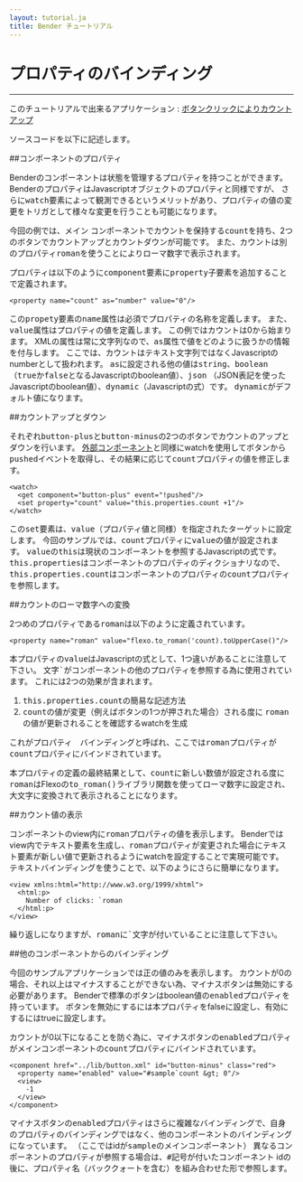 ```yaml
---
layout: tutorial.ja
title: Bender チュートリアル
---
```

# プロパティのバインディング

-----
このチュートリアルで出来るアプリケーション : [ボタンクリックによりカウントアップ](../../dom/runtime.html?href=../dom/test/sample.xml)

ソースコードを以下に記述します。

<blockquote class="code">
</blockquote>
<script>
flexo.ez_xhr("../../dom/test/sample.xml", { responseType: "text" }, function (req) {
  document.querySelector("blockquote").appendChild(flexo.$pre(req.response));
});
</script>

##コンポーネントのプロパティ

Benderのコンポーネントは状態を管理するプロパティを持つことができます。
BenderのプロパティはJavascriptオブジェクトのプロパティと同様ですが、
さらに<tt>watch</tt>要素によって観測できるというメリットがあり、プロパティの値の変更をトリガとして様々な変更を行うことも可能になります。

今回の例では、メイン コンポーネントでカウントを保持する<tt>count</tt>を持ち、2つのボタンでカウントアップとカウントダウンが可能です。
また、カウントは別のプロパティ<tt>roman</tt>を使うことによりローマ数字で表示されます。

プロパティは以下のように<tt>component</tt>要素に<tt>property</tt>子要素を追加することで定義されます。

	<property name="count" as="number" value="0"/>

この<tt>propety</tt>要素の<tt>name</tt>属性は必須でプロパティの名称を定義します。
また、<tt>value</tt>属性はプロパティの値を定義します。
この例ではカウントは0から始まります。
XMLの属性は常に文字列なので、<tt>as</tt>属性で値をどのように扱うかの情報を付与します。
ここでは、カウントはテキスト文字列ではなくJavascriptのnumberとして扱われます。
<tt>as</tt>に設定される他の値は<tt>string</tt>、<tt>boolean</tt>
（<tt>true</tt>か<tt>false</tt>となるJavascriptのboolean値）、<tt>json</tt>
（JSON表記を使ったJavascriptのboolean値）、<tt>dynamic</tt>（Javascriptの式）です。
<tt>dynamic</tt>がデフォルト値になります。

##カウントアップとダウン

それぞれ<tt>button-plus</tt>と<tt>button-minus</tt>の2つのボタンでカウントのアップとダウンを行います。
[外部コンポーネント](external-component.ja.html)と同様にwatchを使用してボタンから<tt>pushed</tt>イベントを取得し、その結果に応じて<tt>count</tt>プロパティの値を修正します。

	<watch>
	  <get component="button-plus" event="!pushed"/>
	  <set property="count" value="this.properties.count +1"/>
	</watch>

この<tt>set</tt>要素は、<tt>value</tt>（プロパティ値と同様）を指定されたターゲットに設定します。
今回のサンプルでは、<tt>count</tt>プロパティに<tt>value</tt>の値が設定されます。
<tt>value</tt>の<tt>this</tt>は現状のコンポーネントを参照するJavascriptの式です。
<tt>this.properties</tt>はコンポーネントのプロパティのディクショナリなので、<tt>this.properties.count</tt>はコンポーネントのプロパティの<tt>count</tt>プロパティを参照します。

##カウントのローマ数字への変換

2つめのプロパティである<tt>roman</tt>は以下のように定義されています。

	<property name="roman" value="flexo.to_roman('count).toUpperCase()"/>

本プロパティの<tt>value</tt>はJavascriptの式として、1つ違いがあることに注意して下さい。
文字<tt>&#x60;</tt>がコンポーネントの他のプロパティを参照する為に使用されています。
これには2つの効果が含まれます。

<ol>
	<li><tt>this.properties.count</tt>の簡易な記述方法</li>
	<li><tt>count</tt>の値が変更（例えばボタンの1つが押された場合）される度に
	<tt>roman</tt>の値が更新されることを確認するwatchを生成</li>
</ol>

これがプロパティ　バインディングと呼ばれ、ここでは<tt>roman</tt>プロパティが<tt>count</tt>プロパティにバインドされています。

本プロパティの定義の最終結果として、<tt>count</tt>に新しい数値が設定される度に<tt>roman</tt>はFlexoの<tt>to_roman()</tt>ライブラリ関数を使ってローマ数字に設定され、大文字に変換されて表示されることになります。

##カウント値の表示

コンポーネントのview内に<tt>roman</tt>プロパティの値を表示します。
Benderではview内でテキスト要素を生成し、<tt>roman</tt>プロパティが変更された場合にテキスト要素が新しい値で更新されるようにwatchを設定することで実現可能です。
テキストバインディングを使うことで、以下のようにさらに簡単になります。

	<view xmlns:html="http://www.w3.org/1999/xhtml">
	  <html:p>
	    Number of clicks: `roman
	  </html:p>
	</view>

繰り返しになりますが、<tt>roman</tt>に<tt>&#x60;</tt>文字が付いていることに注意して下さい。

##他のコンポーネントからのバインディング

今回のサンプルアプリケーションでは正の値のみを表示します。
カウントが0の場合、それ以上はマイナスすることができない為、マイナスボタンは無効にする必要があります。
Benderで標準のボタンはboolean値の<tt>enabled</tt>プロパティを持っています。
ボタンを無効にするには本プロパティをfalseに設定し、有効にするにはtrueに設定します。

カウントが0以下になることを防ぐ為に、マイナスボタンの<tt>enabled</tt>プロパティがメインコンポーネントの<tt>count</tt>プロパティにバインドされています。

	<component href="../lib/button.xml" id="button-minus" class="red">
	  <property name="enabled" value="#sample`count &gt; 0"/>
	  <view>
	    -1
	  </view>
	</component>

マイナスボタンの<tt>enabled</tt>プロパティはさらに複雑なバインディングで、自身のプロパティのバインディングではなく、他のコンポーネントのバインディングになっています。
（ここではidが<tt>sample</tt>のメインコンポーネント）
異なるコンポーネントのプロパティが参照する場合は、<tt>#</tt>記号が付いたコンポーネント idの後に、プロパティ名（バッククォートを含む）を組み合わせた形で参照します。


